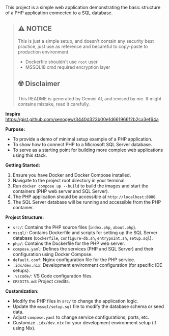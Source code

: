 This project is a simple web application demonstrating the basic structure of a PHP application connected to a SQL database.

> ## ⚠️ NOTICE
>
> This is just a simple setup, and doesn't contain any security best practice, just use as reference and becareful to copy-paste to production environment.
>
> - Dockerfile shouldn't use `root` user
> - MSSQL18 cmd required encryption layer
>
> ## ☢️ Disclaimer
>
> This README is generated by Gemini AI, and revised by me.
> It might contains mistake, read it carefully.

**Inspire**
https://gist.github.com/xenogew/3440d323b00e1d661966f2b2ca3ef64a

**Purpose:**

*   To provide a demo of minimal setup example of a PHP application.
*   To show how to connect PHP to a Microsoft SQL Server database.
*   To serve as a starting point for building more complex web applications using this stack.

**Getting Started:**

1.  Ensure you have Docker and Docker Compose installed.
2.  Navigate to the project root directory in your terminal.
3.  Run `docker compose up --build` to build the images and start the containers (PHP web server and SQL Server).
4.  The PHP application should be accessible at `http://localhost:8080`.
5.  The SQL Server database will be running and accessible from the PHP container.

**Project Structure:**

*   `src/`: Contains the PHP source files (`index.php`, `about.php`).
*   `mssql/`: Contains Dockerfile and scripts for setting up the SQL Server database (`Dockerfile`, `configure-db.sh`, `entrypoint.sh`, `setup.sql`).
*   `php/`: Contains the Dockerfile for the PHP web server.
*   `compose.yaml`: Defines the services (PHP and SQL Server) and their configuration using Docker Compose.
*   `default.conf`: Nginx configuration file for the PHP service.
*   `.idx/dev.nix`: Development environment configuration (for specific IDE setups).
*   `.vscode/`: VS Code configuration files.
*   `CREDITS.md`: Project credits.

**Customization:**

*   Modify the PHP files in `src/` to change the application logic.
*   Update the `mssql/setup.sql` file to modify the database schema or seed data.
*   Adjust `compose.yaml` to change service configurations, ports, etc.
*   Customize `.idx/dev.nix` for your development environment setup (if using Nix).
